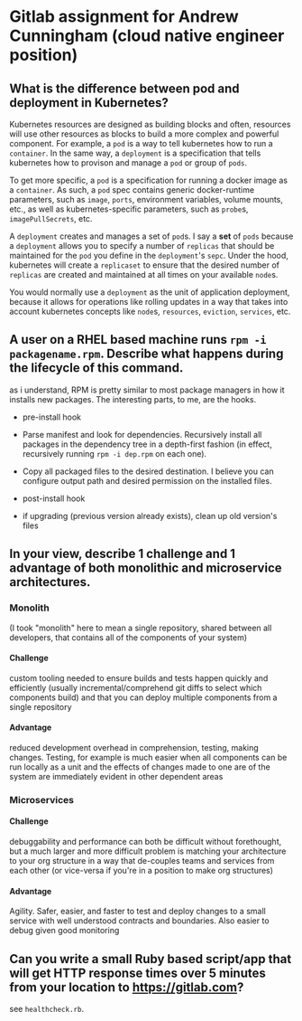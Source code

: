 # Gitlab assignment for Andrew Cunningham (cloud native engineer position)

## What is the difference between pod and deployment in Kubernetes?

Kubernetes resources are designed as building blocks and often, resources will use other resources as blocks to build a more complex and powerful component. For example, a `pod` is a way to tell kubernetes how to run a `container`. In the same way, a `deployment` is a specification that tells kubernetes how to provison and manage a `pod` or group of `pods`.

To get more specific, a `pod` is a specification for running a docker image as a `container`. As such, a `pod` spec contains generic docker-runtime parameters, such as `image`, `ports`, environment variables, volume mounts, etc., as well as kubernetes-specific parameters, such as `probe`s, `imagePullSecrets`, etc.

A `deployment` creates and manages a set of `pod`s. I say a **set** of `pods` because a `deployment` allows you to specify a number of `replicas` that should be maintained for the `pod` you define in the `deployment`'s `sepc`. Under the hood, kubernetes will create a `replicaset` to ensure that the desired number of `replicas` are created and maintained at all times on your available `node`s.

You would normally use a `deployment` as the unit of application deployment, because it allows for operations like rolling updates in a way that takes into account kubernetes concepts like `node`s, `resources`, `eviction`, `services`, etc.

## A user on a RHEL based machine runs `rpm -i packagename.rpm`. Describe what happens during the lifecycle of this command.

as i understand, RPM is pretty similar to most package managers in how it installs new packages. The interesting parts, to me, are the hooks.

* pre-install hook

* Parse manifest and look for dependencies. Recursively install all packages in the dependency tree in a depth-first fashion (in effect, recursively running `rpm -i dep.rpm` on each one).

* Copy all packaged files to the desired destination. I believe you can configure output path and desired permission on the installed files.

* post-install hook

* if upgrading (previous version already exists), clean up old version's files

## In your view, describe 1 challenge and 1 advantage of both monolithic and microservice architectures.

### Monolith

(I took "monolith" here to mean a single repository, shared between all developers, that contains all of the components of your system)

#### Challenge

custom tooling needed to ensure builds and tests happen quickly and efficiently (usually incremental/comprehend git diffs to select which components build) and that you can deploy multiple components from a single repository

#### Advantage

reduced development overhead in comprehension, testing, making changes. Testing, for example is much easier when all components can be run locally as a unit and the effects of changes made to one are of the system are immediately evident in other dependent areas

### Microservices

#### Challenge

debuggability and performance can both be difficult without forethought, but a much larger and more difficult problem is matching your architecture to your org structure in a way that de-couples teams and services from each other (or vice-versa if you're in a position to make org structures)

#### Advantage

Agility. Safer, easier, and faster to test and deploy changes to a small service with well understood contracts and boundaries. Also easier to debug given good monitoring

## Can you write a small Ruby based script/app that will get HTTP response times over 5 minutes from your location to https://gitlab.com?

see `healthcheck.rb`.